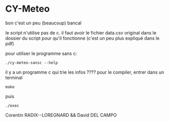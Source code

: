 # CY-Meteo

bon c'est un peu (beaucoup) bancal

le script n'utilise pas de c.
il faut avoir le fichier data.csv original dans le dossier du script pour qu'il fonctionne (c'est un peu plus expliqué dans le pdf)

pour utiliser le programme sans c:

`./cy-meteo-sansc --help`

il y a un programme c qui trie les infos
????
pour le compiler, entrer dans un terminal 

`make`

puis 

`./exec`

Corentin RADIX--LOREGNARD && 
David DEL CAMPO

